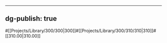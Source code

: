 ---
dg-publish: true
------
#[[Projects/Library/300/300\|300]]#[[Projects/Library/300/310/310\|310]]#[[310.00\|310.00]]


